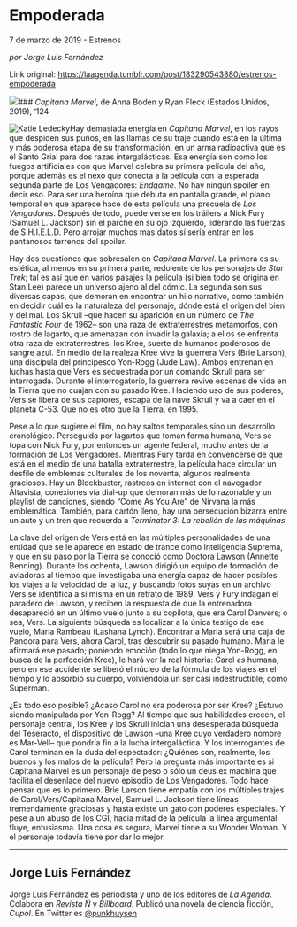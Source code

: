 # Empoderada



7 de marzo de 2019 - Estrenos

_por Jorge Luis Fernández_

Link original: https://laagenda.tumblr.com/post/183290543880/estrenos-empoderada

![](https://64.media.tumblr.com/bca312a9f6fd22c711135ecdcb4ffc0d/f9feb3971404b213-6f/s500x750/8fef923aa50fd8c4ed838bd510fbc0e23a8efaa3.jpg)### *Capitana Marvel*, de Anna Boden y Ryan Fleck (Estados Unidos, 2019), ‘124

![Katie Ledecky](https://64.media.tumblr.com/a187f3f962f01a3afe933c1e6d2b162a/f9feb3971404b213-c4/s400x600/e11a108813d660b1f05b50e5f139202e05c3abe1.jpg)Hay demasiada energía en *Capitana Marvel*, en los rayos que despiden sus puños, en las llamas de su traje cuando está en la última y más poderosa etapa de su transformación, en un arma radioactiva que es el Santo Grial para dos razas intergalácticas. Esa energía son como los fuegos artificiales con que Marvel celebra su primera película del año, porque además es el nexo que conecta a la película con la esperada segunda parte de Los Vengadores: *Endgame*. No hay ningún spoiler en decir eso. Para ser una heroína que debuta en pantalla grande, el plano temporal en que aparece hace de esta película una precuela de *Los Vengadores*. Después de todo, puede verse en los tráilers a Nick Fury (Samuel L. Jackson) sin el parche en su ojo izquierdo, liderando las fuerzas de S.H.I.E.L.D. Pero arrojar muchos más datos sí sería entrar en los pantanosos terrenos del spoiler.

Hay dos cuestiones que sobresalen en *Capitana Marvel*. La primera es su estética, al menos en su primera parte, redolente de los personajes de *Star Trek*; tal es así que en varios pasajes la película (si bien todo se origina en Stan Lee) parece un universo ajeno al del cómic. La segunda son sus diversas capas, que demoran en encontrar un hilo narrativo, como también en decidir cuál es la naturaleza del personaje, dónde está el origen del bien y del mal. Los Skrull –que hacen su aparición en un número de *The Fantastic Four* de 1962– son una raza de extraterrestres metamorfos, con rostro de lagarto, que amenazan con invadir la galaxia; a ellos se enfrenta otra raza de extraterrestres, los Kree, suerte de humanos poderosos de sangre azul. En medio de la realeza Kree vive la guerrera Vers (Brie Larson), una discípula del principesco Yon-Rogg (Jude Law). Ambos entrenan en luchas hasta que Vers es secuestrada por un comando Skrull para ser interrogada. Durante el interrogatorio, la guerrera revive escenas de vida en la Tierra que no cuajan con su pasado Kree. Haciendo uso de sus poderes, Vers se libera de sus captores, escapa de la nave Skrull y va a caer en el planeta C-53. Que no es otro que la Tierra, en 1995.

Pese a lo que sugiere el film, no hay saltos temporales sino un desarrollo cronológico. Perseguida por lagartos que toman forma humana, Vers se topa con Nick Fury, por entonces un agente federal, mucho antes de la formación de Los Vengadores. Mientras Fury tarda en convencerse de que está en el medio de una batalla extraterrestre, la película hace circular un desfile de emblemas culturales de los noventa, algunos realmente graciosos. Hay un Blockbuster, rastreos en internet con el navegador Altavista, conexiones vía dial-up que demoran más de lo razonable y un playlist de canciones, siendo “Come As You Are” de Nirvana la más emblemática. También, para cartón lleno, hay una persecución bizarra entre un auto y un tren que recuerda a *Terminator 3: La rebelión de las máquinas*.

La clave del origen de Vers está en las múltiples personalidades de una entidad que se le aparece en estado de trance como Inteligencia Suprema, y que en su paso por la Tierra se conoció como Doctora Lawson (Annette Benning). Durante los ochenta, Lawson dirigió un equipo de formación de aviadoras al tiempo que investigaba una energía capaz de hacer posibles los viajes a la velocidad de la luz, y buscando fotos suyas en un archivo Vers se identifica a sí misma en un retrato de 1989. Vers y Fury indagan el paradero de Lawson, y reciben la respuesta de que la entrenadora desapareció en un último vuelo junto a su copilota, que era Carol Danvers; o sea, Vers. La siguiente búsqueda es localizar a la única testigo de ese vuelo, Maria Rambeau (Lashana Lynch). Encontrar a Maria será una caja de Pandora para Vers, ahora Carol, tras descubrir su pasado humano. Maria le afirmará ese pasado; poniendo emoción (todo lo que niega Yon-Rogg, en busca de la perfección Kree), le hará ver la real historia: Carol *es* humana, pero en ese accidente se liberó el núcleo de la fórmula de los viajes en el tiempo y lo absorbió su cuerpo, volviéndola un ser casi indestructible, como Superman.

¿Es todo eso posible? ¿Acaso Carol no era poderosa por ser Kree? ¿Estuvo siendo manipulada por Yon-Rogg? Al tiempo que sus habilidades crecen, el personaje central, los Kree y los Skrull inician una desesperada búsqueda del Teseracto, el dispositivo de Lawson –una Kree cuyo verdadero nombre es Mar-Vell– que pondría fin a la lucha intergaláctica. Y los interrogantes de Carol terminan en la duda del espectador: ¿Quiénes son, realmente, los buenos y los malos de la película? Pero la pregunta más importante es si Capitana Marvel es un personaje de peso o sólo un deus ex machina que facilita el desenlace del nuevo episodio de Los Vengadores. Todo hace pensar que es lo primero. Brie Larson tiene empatía con los múltiples trajes de Carol/Vers/Capitana Marvel, Samuel L. Jackson tiene líneas tremendamente graciosas y hasta existe un gato con poderes especiales. Y pese a un abuso de los CGI, hacia mitad de la película la línea argumental fluye, entusiasma. Una cosa es segura, Marvel tiene a su Wonder Woman. Y el personaje todavía tiene por dar lo mejor.

  




---

Jorge Luis Fernández
--------------------

 Jorge Luis Fernández es periodista y uno de los editores de *La Agenda*. Colabora en *Revista Ñ* y *Billboard*. Publicó una novela de ciencia ficción, *Cupol*. En Twitter es [@punkhuysen](https://twitter.com/punkhuysen) 

